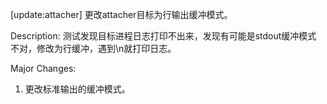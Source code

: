 [update:attacher] 更改attacher目标为行输出缓冲模式。

Description:
测试发现目标进程日志打印不出来，发现有可能是stdout缓冲模式
不对，修改为行缓冲，遇到\n就打印日志。

Major Changes:
1. 更改标准输出的缓冲模式。